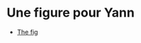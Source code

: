 # Une figure pour Yann

- [The fig](https://github.com/lcharleux/figure_yann_hcres/raw/outputs/the_fig.pdf)
